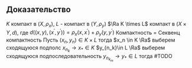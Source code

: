 ## Доказательство
$K$ компакт в $(X, \rho_x)$, $L$ - компакт в $(Y, \rho_y)$ $\Ra K \times L$ компакт в $(X \times Y, d)$, где $d((x,y),(x^\prime,y^\prime)) = \rho_x(x,x^\prime) + \rho_y(y, y^\prime)$ Компактность = Секвенц компактность
Пусть $(x_n, y_n)\in K \times L$ тогда $x_n \in K \Ra$ выберем сходящуюся подполс $x_{n_k}\to x_*\in K$
$y_{n_k}\in L \Ra$ выберем сходящуюся подпоследовательность $y_{n_{k_m}}\to y_* \in L$ тогда #TODO 
